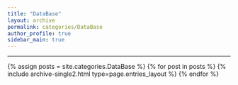 ```yaml
---
title: "DataBase"
layout: archive
permalink: categories/DataBase
author_profile: true
sidebar_main: true
---
```


<!-- 공백이 포함되어 있는 카테고리 이름의 경우 site.categories['a b c'] 이런식으로! -->

---

{% assign posts = site.categories.DataBase %}
{% for post in posts %} {% include archive-single2.html type=page.entries_layout %} {% endfor %}
